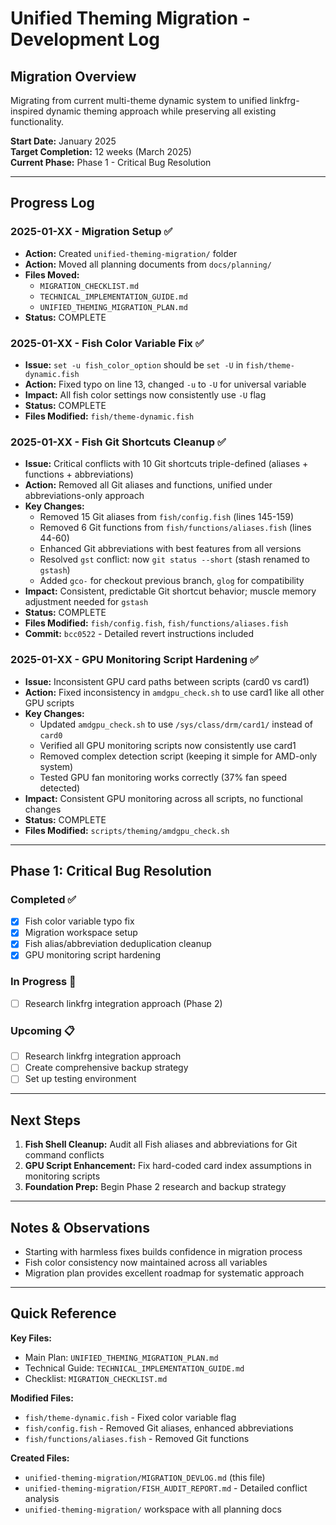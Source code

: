 # Unified Theming Migration - Development Log

## Migration Overview
Migrating from current multi-theme dynamic system to unified linkfrg-inspired dynamic theming approach while preserving all existing functionality.

**Start Date:** January 2025  
**Target Completion:** 12 weeks (March 2025)  
**Current Phase:** Phase 1 - Critical Bug Resolution

---

## Progress Log

### 2025-01-XX - Migration Setup ✅
- **Action:** Created `unified-theming-migration/` folder
- **Action:** Moved all planning documents from `docs/planning/` 
- **Files Moved:**
  - `MIGRATION_CHECKLIST.md`
  - `TECHNICAL_IMPLEMENTATION_GUIDE.md` 
  - `UNIFIED_THEMING_MIGRATION_PLAN.md`
- **Status:** COMPLETE

### 2025-01-XX - Fish Color Variable Fix ✅
- **Issue:** `set -u fish_color_option` should be `set -U` in `fish/theme-dynamic.fish`
- **Action:** Fixed typo on line 13, changed `-u` to `-U` for universal variable
- **Impact:** All fish color settings now consistently use `-U` flag
- **Status:** COMPLETE
- **Files Modified:** `fish/theme-dynamic.fish`

### 2025-01-XX - Fish Git Shortcuts Cleanup ✅
- **Issue:** Critical conflicts with 10 Git shortcuts triple-defined (aliases + functions + abbreviations)
- **Action:** Removed all Git aliases and functions, unified under abbreviations-only approach
- **Key Changes:**
  - Removed 15 Git aliases from `fish/config.fish` (lines 145-159)
  - Removed 6 Git functions from `fish/functions/aliases.fish` (lines 44-60)
  - Enhanced Git abbreviations with best features from all versions
  - Resolved `gst` conflict: now `git status --short` (stash renamed to `gstash`)
  - Added `gco-` for checkout previous branch, `glog` for compatibility
- **Impact:** Consistent, predictable Git shortcut behavior; muscle memory adjustment needed for `gstash`
- **Status:** COMPLETE
- **Files Modified:** `fish/config.fish`, `fish/functions/aliases.fish`
- **Commit:** `bcc0522` - Detailed revert instructions included

### 2025-01-XX - GPU Monitoring Script Hardening ✅
- **Issue:** Inconsistent GPU card paths between scripts (card0 vs card1)
- **Action:** Fixed inconsistency in `amdgpu_check.sh` to use card1 like all other GPU scripts
- **Key Changes:**
  - Updated `amdgpu_check.sh` to use `/sys/class/drm/card1/` instead of `card0`
  - Verified all GPU monitoring scripts now consistently use card1
  - Removed complex detection script (keeping it simple for AMD-only system)
  - Tested GPU fan monitoring works correctly (37% fan speed detected)
- **Impact:** Consistent GPU monitoring across all scripts, no functional changes
- **Status:** COMPLETE
- **Files Modified:** `scripts/theming/amdgpu_check.sh`

---

## Phase 1: Critical Bug Resolution

### Completed ✅
- [x] Fish color variable typo fix
- [x] Migration workspace setup
- [x] Fish alias/abbreviation deduplication cleanup
- [x] GPU monitoring script hardening

### In Progress 🚧
- [ ] Research linkfrg integration approach (Phase 2)

### Upcoming 📋
- [ ] Research linkfrg integration approach
- [ ] Create comprehensive backup strategy
- [ ] Set up testing environment

---

## Next Steps

1. **Fish Shell Cleanup:** Audit all Fish aliases and abbreviations for Git command conflicts
2. **GPU Script Enhancement:** Fix hard-coded card index assumptions in monitoring scripts
3. **Foundation Prep:** Begin Phase 2 research and backup strategy

---

## Notes & Observations

- Starting with harmless fixes builds confidence in migration process
- Fish color consistency now maintained across all variables
- Migration plan provides excellent roadmap for systematic approach

---

## Quick Reference

**Key Files:**
- Main Plan: `UNIFIED_THEMING_MIGRATION_PLAN.md`
- Technical Guide: `TECHNICAL_IMPLEMENTATION_GUIDE.md`
- Checklist: `MIGRATION_CHECKLIST.md`

**Modified Files:**
- `fish/theme-dynamic.fish` - Fixed color variable flag
- `fish/config.fish` - Removed Git aliases, enhanced abbreviations
- `fish/functions/aliases.fish` - Removed Git functions

**Created Files:**
- `unified-theming-migration/MIGRATION_DEVLOG.md` (this file)
- `unified-theming-migration/FISH_AUDIT_REPORT.md` - Detailed conflict analysis
- `unified-theming-migration/` workspace with all planning docs 